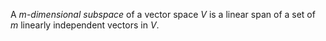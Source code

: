 A $m$-*dimensional subspace* of a vector space $V$ is a linear span of a set of $m$ linearly independent vectors in $V$.
